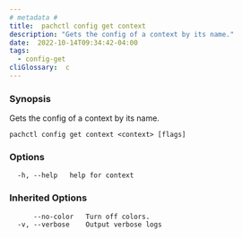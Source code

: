 ```yaml
---
# metadata # 
title:  pachctl config get context
description: "Gets the config of a context by its name."
date:  2022-10-14T09:34:42-04:00
tags:
  - config-get
cliGlossary:  c
---
```


### Synopsis

Gets the config of a context by its name.

```
pachctl config get context <context> [flags]
```

### Options

```
  -h, --help   help for context
```

### Inherited Options

```
      --no-color   Turn off colors.
  -v, --verbose    Output verbose logs
```

